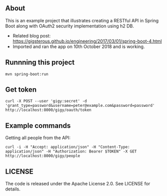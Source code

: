 ## About

This is an example project that illustrates creating a RESTful API in Spring Boot along with OAuth2 security implementation using h2 DB.
  + Related blog post: https://gigsterous.github.io/engineering/2017/03/01/spring-boot-4.html
  + Imported and ran the app on 10th October 2018 and is working.

## Runnning this project

```
mvn spring-boot:run
```

## Get token

```
curl -X POST --user 'gigy:secret' -d 'grant_type=password&username=peter@example.com&password=password' http://localhost:8000/gigy/oauth/token
```

## Example commands

Getting all people from the API:
```
curl -i -H "Accept: application/json" -H "Content-Type: application/json" -H "Authorization: Bearer $TOKEN" -X GET http://localhost:8000/gigy/people
```

## LICENSE

The code is released under the Apache License 2.0. See LICENSE for details.
